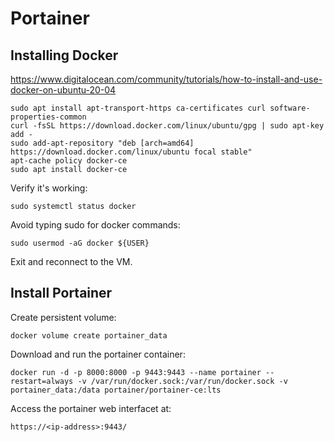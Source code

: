 # Portainer

## Installing Docker

https://www.digitalocean.com/community/tutorials/how-to-install-and-use-docker-on-ubuntu-20-04

    sudo apt install apt-transport-https ca-certificates curl software-properties-common
    curl -fsSL https://download.docker.com/linux/ubuntu/gpg | sudo apt-key add -
    sudo add-apt-repository "deb [arch=amd64] https://download.docker.com/linux/ubuntu focal stable"
    apt-cache policy docker-ce
    sudo apt install docker-ce

Verify it's working:

    sudo systemctl status docker

Avoid typing sudo for docker commands:

    sudo usermod -aG docker ${USER}

Exit and reconnect to the VM.

## Install Portainer

Create persistent volume:

    docker volume create portainer_data

Download and run the portainer container:

    docker run -d -p 8000:8000 -p 9443:9443 --name portainer --restart=always -v /var/run/docker.sock:/var/run/docker.sock -v portainer_data:/data portainer/portainer-ce:lts

Access the portainer web interfacet at:

    https://<ip-address>:9443/
